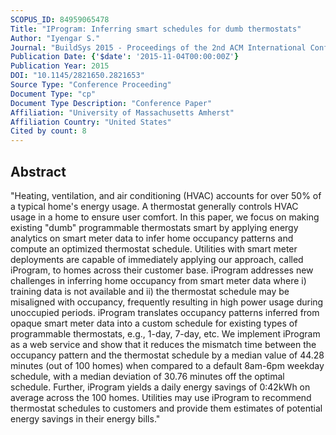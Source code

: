```yaml
---
SCOPUS_ID: 84959065478
Title: "IProgram: Inferring smart schedules for dumb thermostats"
Author: "Iyengar S."
Journal: "BuildSys 2015 - Proceedings of the 2nd ACM International Conference on Embedded Systems for Energy-Efficient Built"
Publication Date: {'$date': '2015-11-04T00:00:00Z'}
Publication Year: 2015
DOI: "10.1145/2821650.2821653"
Source Type: "Conference Proceeding"
Document Type: "cp"
Document Type Description: "Conference Paper"
Affiliation: "University of Massachusetts Amherst"
Affiliation Country: "United States"
Cited by count: 8
---
```


## Abstract
"Heating, ventilation, and air conditioning (HVAC) accounts for over 50% of a typical home's energy usage. A thermostat generally controls HVAC usage in a home to ensure user comfort. In this paper, we focus on making existing \"dumb\" programmable thermostats smart by applying energy analytics on smart meter data to infer home occupancy patterns and compute an optimized thermostat schedule. Utilities with smart meter deployments are capable of immediately applying our approach, called iProgram, to homes across their customer base. iProgram addresses new challenges in inferring home occupancy from smart meter data where i) training data is not available and ii) the thermostat schedule may be misaligned with occupancy, frequently resulting in high power usage during unoccupied periods. iProgram translates occupancy patterns inferred from opaque smart meter data into a custom schedule for existing types of programmable thermostats, e.g., 1-day, 7-day, etc. We implement iProgram as a web service and show that it reduces the mismatch time between the occupancy pattern and the thermostat schedule by a median value of 44.28 minutes (out of 100 homes) when compared to a default 8am-6pm weekday schedule, with a median deviation of 30.76 minutes off the optimal schedule. Further, iProgram yields a daily energy savings of 0:42kWh on average across the 100 homes. Utilities may use iProgram to recommend thermostat schedules to customers and provide them estimates of potential energy savings in their energy bills."
